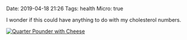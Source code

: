 Date: 2019-04-18 21:26
Tags: health
Micro: true

I wonder if this could have anything to do with my cholesterol numbers.

<a href="https://jackbaty.smugmug.com/Other/Wiki-images/n-mmNWvg/i-3gdXKVK/A"><img src="https://photos.smugmug.com/photos/i-3gdXKVK/0/a8325ffe/X2/i-3gdXKVK-X2.jpg" alt="Quarter Pounder with Cheese"></a>